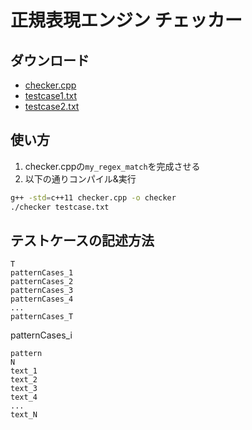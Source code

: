 # 正規表現エンジン チェッカー

## ダウンロード
- [checker.cpp](./file/checker.cpp)
- [testcase1.txt](./file/testcase1.txt)
- [testcase2.txt](./file/testcase2.txt)

## 使い方
1. checker.cppの`my_regex_match`を完成させる
1. 以下の通りコンパイル&実行

```sh
g++ -std=c++11 checker.cpp -o checker
./checker testcase.txt
```

## テストケースの記述方法

```
T
patternCases_1
patternCases_2
patternCases_3
patternCases_4
...
patternCases_T
```

patternCases_i

```
pattern
N
text_1
text_2
text_3
text_4
...
text_N
```
